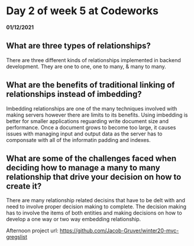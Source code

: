 # Day 2 of week 5 at Codeworks
__01/12/2021__
## What are three types of relationships? 
 There are three different kinds of relationships implemented in backend development. They are one to one, one to many, & many to many.

## What are the benefits of traditional linking of relationships instead of imbedding?
 Imbedding relationships are one of the many techniques involved with making servers however there are limits to its benefits. Using imbedding is better for smaller applications reguarding write document size and performance. Once a document grows to become too large, it causes issues with managing input and output data as the server has to componsate with all of the informatin padding and indexes.

## What are some of the challenges faced when deciding how to manage a many to many relationship that drive your decision on how to create it?
 There are many relationship related decisins that have to be delt with and need to involve proper decision making to complete. The decision making has to involve the items of both entities and making decisions on how to develop a one way or two way embedding relationship.
 
 Afternoon project url: https://github.com/Jacob-Gruver/winter20-mvc-gregslist